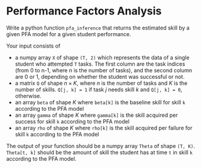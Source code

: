 # Performance Factors Analysis

Write a python function `pfa_inference` that returns the estimated skill by a given PFA model for a given student performance.

Your input consists of
- a numpy array `X` of shape `(T, 2)` which represents the data of a single student who attempted `T` tasks. The first column are the task indices (from 0 to n-1, where n is the number of tasks), and the second column are 0 or 1, depending on whether the student was successful or not.
- a matrix `Q` of shape $n \times K$, where $n$ is the number of tasks and $K$ is the number of skills. `Q[j, k] = 1` if task $j$ needs skill $k$ and `Q[j, k] = 0`, otherwise.
- an array `beta` of shape $K$ where `beta[k]` is the baseline skill for skill `k` according to the PFA model
- an array `gamma` of shape $K$ where `gamma[k]` is the skill acquired per success for skill `k` according to the PFA model
- an array `rho` of shape $K$ where `rho[k]` is the skill acquired per failure for skill `k` according to the PFA model

The output of your function should be a numpy array `Theta` of shape `(T, K)`. `Theta[t, k]` should be the amount of skill the student has at time `t` in skill `k` according to the PFA model.
